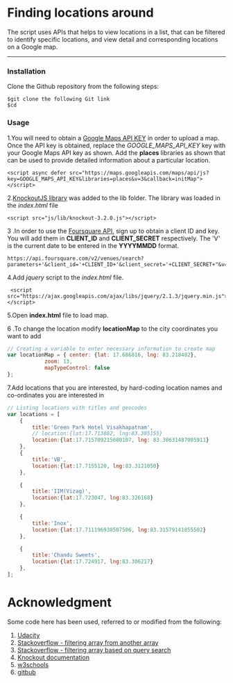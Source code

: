 # Finding locations around
The script uses APIs that helps to view locations in a list, that can be filtered to identify specific locations, and view detail and corresponding locations on a Google map.  
***
### Installation 
Clone the Github repository from the following steps: 
```
$git clone the following Git link 
$cd 
```
### Usage

1.You will need to obtain a [Google Maps API KEY](https://developers.google.com) in order to upload a map. Once the API key is obtained, replace the *GOOGLE_MAPS_API_KEY* key with your Google Maps API key as shown. Add the **places** libraries as shown that can be used to provide detailed information about a particular location. 
```
<script async defer src="https://maps.googleapis.com/maps/api/js?key=GOOGLE_MAPS_API_KEY&libraries=places&v=3&callback=initMap">
</script>
```
2.[KnockoutJS library](https://knockoutjs.com/downloads/index.html) was added to the lib folder. The library was loaded in the *index.html* file
```
<script src="js/lib/knockout-3.2.0.js"></script>  
```
3 .In order to use the [Foursquare API](https://developer.foursquare.com/), sign up to obtain a client ID and key. You will add them in **CLIENT_ID** and **CLIENT_SECRET** respectively. The 'V' is the current date to be entered in the **YYYYMMDD** format.  
```
https://api.foursquare.com/v2/venues/search?parameters+'&client_id='+CLIENT_ID+'&client_secret='+CLIENT_SECRET+"&v="+V
```
4.Add *jquery* script to the *index.html* file.
```
 <script src="https://ajax.googleapis.com/ajax/libs/jquery/2.1.3/jquery.min.js"></script>  
```
5.Open **index.html** file to load map.

6 .To change the location modify **locationMap** to the city coordinates you want to add 
```javascript
// Creating a variable to enter necessary information to create map 
var locationMap = { center: {lat: 17.686816, lng: 83.218482},
            zoom: 13,
            mapTypeControl: false
};
```
7.Add locations that you are interested, by hard-coding location names and co-ordinates you are interested in
```javascript
// Listing locations with titles and geocodes
var locations = [   
    {
        title:'Green Park Hotel Visakhapatnam', 
        // location:{lat:17.713882, lng:83.305155} 
        location:{lat:17.715709215080107, lng: 83.30631487005911}
    },
    {
        title:'VB', 
        location:{lat:17.7155120, lng:83.3121050}
    },

    {   
        title:'IIM(Vizag)', 
        location:{lat:17.723047, lng:83.326168}
    },

    {   
        title:'Inox', 
        location:{lat:17.711196938507506, lng:83.31579141855502}
    },

    {   
        title:'Chandu Sweets', 
        location:{lat:17.724917, lng:83.306217}
    },
];
```
# Acknowledgment 

Some code here has been used, referred to or modified from the following:

1) [Udacity](https://mena.udacity.com/)
2) [Stackoverflow - filtering array from another array](https://stackoverflow.com/questions/31005396/filter-array-of-objects-with-another-array-of-objects)
3) [Stackoverflow - filtering array based on query search ](https://stackoverflow.com/questions/47741328/filtering-list-with-knockout) 
4) [Knockout documentation](https://knockoutjs.com/documentation/click-binding.html)
5) [w3schools](https://www.w3schools.com/jsref/tryit.asp?filename=tryjsref_style_display)
6) [gitbub](https://gist.github.com/paulallies/0052fab554b14bbfa3ef)







